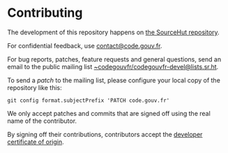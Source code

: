 # Contributing

The development of this repository happens on [the SourceHut repository](https://git.sr.ht/~codegouvfr/code.gouv.fr).

For confidential feedback, use [contact@code.gouv.fr](mailto:contact@code.gouv.fr).

For bug reports, patches, feature requests and general questions, send an email to the public mailing list [~codegouvfr/codegouvfr-devel@lists.sr.ht](mailto:~codegouvfr/codegouvfr-devel@lists.sr.ht).

To send a *patch* to the mailing list, please configure your local copy of the repository like this:

`git config format.subjectPrefix 'PATCH code.gouv.fr'`

We only accept patches and commits that are signed off using the real name of the contributor.

By signing off their contributions, contributors accept the [developer certificate of origin](https://developercertificate.org).
